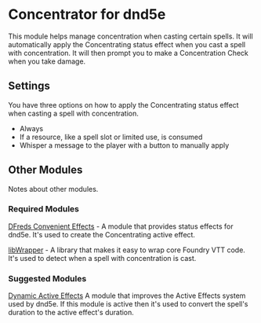 # Concentrator for dnd5e

This module helps manage concentration when casting certain spells. It will automatically apply the Concentrating status effect when you cast a spell with concentration. It will then prompt you to make a Concentration Check when you take damage.

## Settings

You have three options on how to apply the Concentrating status effect when casting a spell with concentration.

- Always
- If a resource, like a spell slot or limited use, is consumed
- Whisper a message to the player with a button to manually apply

## Other Modules

Notes about other modules.

### Required Modules

[DFreds Convenient Effects](https://foundryvtt.com/packages/dfreds-convenient-effects) - A module that provides status effects for dnd5e. It's used to create the Concentrating active effect.

[libWrapper](https://foundryvtt.com/packages/lib-wrapper) - A library that makes it easy to wrap core Foundry VTT code. It's used to detect when a spell with concentration is cast.

### Suggested Modules

[Dynamic Active Effects](https://foundryvtt.com/packages/dae) A module that improves the Active Effects system used by dnd5e. If this module is active then it's used to convert the spell's duration to the active effect's duration.
